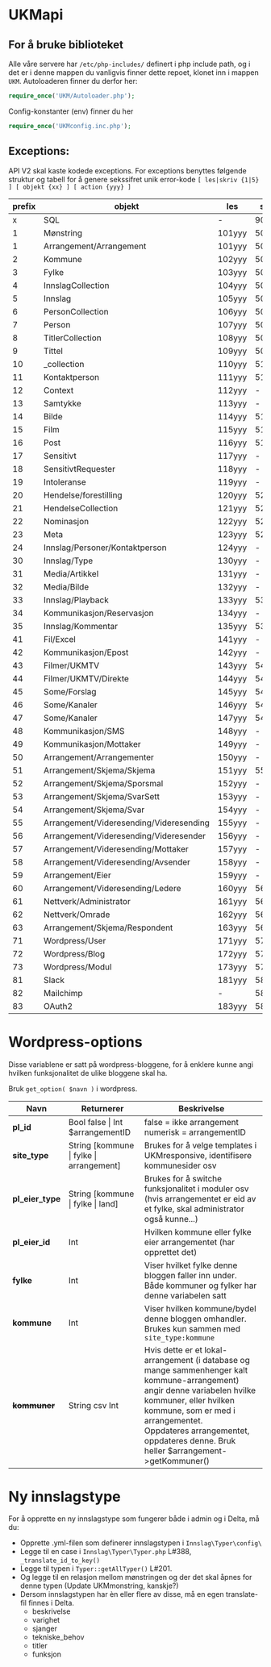 UKMapi
======

## For å bruke biblioteket
Alle våre servere har `/etc/php-includes/` definert i php include path, og i det er i denne mappen du vanligvis finner dette repoet, klonet inn i mappen `UKM`. 
Autoloaderen finner du derfor her:
```php
require_once('UKM/Autoloader.php');
```

Config-konstanter (env) finner du her
```php
require_once('UKMconfig.inc.php');
```


## Exceptions:
API V2 skal kaste kodede exceptions. For exceptions benyttes følgende struktur og tabell for å genere sekssifret unik error-kode
`[ les|skriv {1|5} ] [ objekt {xx} ] [ action {yyy} ]`

prefix | objekt | les | skriv
------------ | ------------- | ------------ | -------------
 x | SQL | - | 901yyy 
1 | Mønstring | 101yyy | 501yyy
1 | Arrangement/Arrangement | 101yyy | 501yyy
2 | Kommune | 102yyy | 502yyy
3 | Fylke | 103yyy | 503yyy
4 | InnslagCollection | 104yyy | 504yyy
5 | Innslag | 105yyy | 505yyy
6 | PersonCollection | 106yyy | 506yyy
7 | Person | 107yyy | 507yyy
8 | TitlerCollection | 108yyy | 508yyy
9 | Tittel | 109yyy | 509yyy
10 | _collection | 110yyy | 511yyy
11 | Kontaktperson | 111yyy | 511yyy
12 | Context | 112yyy | -
13 | Samtykke | 113yyy | -
14 | Bilde | 114yyy | 514yyy
15 | Film | 115yyy | 515yyy
16 | Post | 116yyy | 516yyy
17 | Sensitivt | 117yyy | -
18 | SensitivtRequester | 118yyy | - 
19 | Intoleranse | 119yyy | -
20 | Hendelse/forestilling | 120yyy | 520yyy
21 | HendelseCollection | 121yyy | 521yyy
22 | Nominasjon | 122yyy | 522yyy
23 | Meta | 123yyy | 523yyy
24 | Innslag/Personer/Kontaktperson | 124yyy | -
30 | Innslag/Type | 130yyy | - 
31 | Media/Artikkel | 131yyy | -
32 | Media/Bilde | 132yyy | -
33 | Innslag/Playback | 133yyy | 533yyy
34 | Kommunikasjon/Reservasjon | 134yyy | - 
35 | Innslag/Kommentar | 135yyy | 535yyy
41 | Fil/Excel | 141yyy | - 
42 | Kommunikasjon/Epost | 142yyy | - 
43 | Filmer/UKMTV | 143yyy | 543yyy
44 | Filmer/UKMTV/Direkte | 144yyy | 544yyy
45 | Some/Forslag | 145yyy | 545yyy
46 | Some/Kanaler | 146yyy | 546yyy
47 | Some/Kanaler | 147yyy | 547yyy
48 | Kommunikasjon/SMS | 148yyy | - 
49 | Kommunikasjon/Mottaker | 149yyy | - 
50 | Arrangement/Arrangementer | 150yyy | -
51 | Arrangement/Skjema/Skjema | 151yyy | 551yyy
52 | Arrangement/Skjema/Sporsmal | 152yyy | -
53 | Arrangement/Skjema/SvarSett | 153yyy | -
54 | Arrangement/Skjema/Svar | 154yyy | -  
55 | Arrangement/Videresending/Videresending | 155yyy | - 
56 | Arrangement/Videresending/Videresender | 156yyy | - 
57 | Arrangement/Videresending/Mottaker | 157yyy | - 
58 | Arrangement/Videresending/Avsender | 158yyy | - 
59 | Arrangement/Eier | 159yyy | - 
60 | Arrangement/Videresending/Ledere | 160yyy | 560yyy
61 | Nettverk/Administrator | 161yyy | 561yyy
62 | Nettverk/Omrade | 162yyy | 562yyy
63 | Arrangement/Skjema/Respondent | 163yyy | 563yyy
71 | Wordpress/User | 171yyy | 571yyy
72 | Wordpress/Blog | 172yyy | 572yyy
73 | Wordpress/Modul | 173yyy | 573yyy
81 | Slack | 181yyy | 581yyy
82 | Mailchimp | - | 582yyy
83 | OAuth2 | 183yyy | 583yyy


# Wordpress-options
Disse variablene er satt på wordpress-bloggene, for å enklere
kunne angi hvilken funksjonalitet de ulike bloggene skal ha.

Bruk `get_option( $navn )` i wordpress.

Navn | Returnerer | Beskrivelse
--- | --- | ---
**pl_id** | Bool false \| Int $arrangementID | false = ikke arrangement <br /> numerisk = arrangementID
**site_type**| String [kommune \| fylke \| arrangement] | Brukes for å velge templates i UKMresponsive, identifisere kommunesider osv
**pl_eier_type** | String [kommune \| fylke \| land] | Brukes for å switche funksjonalitet i moduler osv<br /> (hvis arrangementet er eid av et fylke, skal administrator også kunne...)
**pl_eier_id** | Int | Hvilken kommune eller fylke eier arrangementet (har opprettet det)
**fylke** | Int | Viser hvilket fylke denne bloggen faller inn under. <br />Både kommuner og fylker har denne variabelen satt
**kommune** | Int | Viser hvilken kommune/bydel denne bloggen omhandler. <br />Brukes kun sammen med `site_type:kommune`
**~~kommuner~~** | String csv Int | Hvis dette er et lokal-arrangement (i database og mange sammenhenger kalt kommune-arrangement) angir denne variabelen hvilke kommuner, eller hvilken kommune, som er med i arrangementet. <br /> Oppdateres arrangementet, oppdateres denne. Bruk heller $arrangement->getKommuner()

# Ny innslagstype
For å opprette en ny innslagstype som fungerer både i admin og i Delta, må du:
- Opprette .yml-filen som definerer innslagstypen i `Innslag\Typer\config\`
- Legge til en case i `Innslag\Typer\Typer.php` L#388, `_translate_id_to_key()`
- Legge til typen i `Typer::getAllTyper()` L#201.
- Og legge til en relasjon mellom mønstringen og der det skal åpnes for denne typen (Update UKMmonstring, kanskje?)
- Dersom innslagstypen har èn eller flere av disse, må en egen translate-fil finnes i Delta.
	- beskrivelse
	- varighet
	- sjanger
	- tekniske_behov
	- titler
	- funksjon